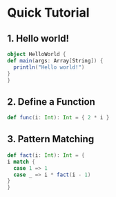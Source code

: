 # Quick Tutorial

## 1. Hello world!

  ```scala
object HelloWorld {
  def main(args: Array[String]) {
    println("Hello world!")
  }
}
  ```

## 2. Define a Function

  ```scala
def func(i: Int): Int = { 2 * i }
  ```

## 3. Pattern Matching

  ```scala
def fact(i: Int): Int = {
  i match {
    case 1 => 1
    case _ => i * fact(i - 1)
  }
}
  ```

